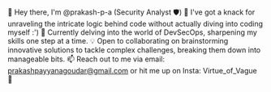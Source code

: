 👋 Hey there, I'm @prakash-p-a (Security Analyst 🛡️)
👀 I've got a knack for unraveling the intricate logic behind code without actually diving into coding myself :')
🌱 Currently delving into the world of DevSecOps, sharpening my skills one step at a time.
💡 Open to collaborating on brainstorming innovative solutions to tackle complex challenges, breaking them down into manageable bits.
📫 Reach out to me via email: prakashpayyanagoudar@gmail.com or hit me up on Insta: Virtue_of_Vague 📩

<!---
prakash-p-a/prakash-p-a is a ✨ special ✨ repository because its `README.md` (this file) appears on your GitHub profile.
You can click the Preview link to take a look at your changes.
--->
